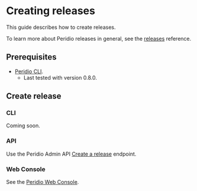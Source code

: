 # Creating releases

This guide describes how to create releases.

To learn more about Peridio releases in general, see the [releases](/platform/reference/releases) reference.

## Prerequisites

- [Peridio CLI](https://github.com/peridio/morel/releases).
  - Last tested with version 0.8.0.

## Create release

### CLI

Coming soon.

### API

Use the Peridio Admin API [Create a release](/admin-api#releases/operation/create-a-release) endpoint.

### Web Console

See the [Peridio Web Console](https://console.peridio.com).
